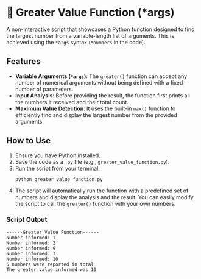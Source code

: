 # 🔢 Greater Value Function (*args)

A non-interactive script that showcases a Python function designed to find the largest number from a variable-length list of arguments. This is achieved using the `*args` syntax (`*numbers` in the code).

## Features

* **Variable Arguments (`*args`)**: The `greater()` function can accept any number of numerical arguments without being defined with a fixed number of parameters.
* **Input Analysis**: Before providing the result, the function first prints all the numbers it received and their total count.
* **Maximum Value Detection**: It uses the built-in `max()` function to efficiently find and display the largest number from the provided arguments.

## How to Use

1.  Ensure you have Python installed.
2.  Save the code as a `.py` file (e.g., `greater_value_function.py`).
3.  Run the script from your terminal:
    ```sh
    python greater_value_function.py
    ```
4.  The script will automatically run the function with a predefined set of numbers and display the analysis and the result. You can easily modify the script to call the `greater()` function with your own numbers.

### Script Output

```
------Greater Value Function------
Number informed: 1 
Number informed: 2 
Number informed: 9 
Number informed: 3 
Number informed: 10 
5 numbers were reported in total
The greater value informed was 10
```
